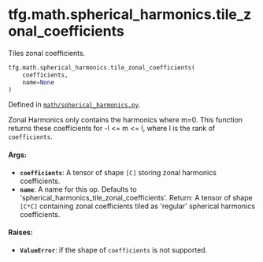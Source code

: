 <div itemscope itemtype="http://developers.google.com/ReferenceObject">
<meta itemprop="name" content="tfg.math.spherical_harmonics.tile_zonal_coefficients" />
<meta itemprop="path" content="Stable" />
</div>

# tfg.math.spherical_harmonics.tile_zonal_coefficients

Tiles zonal coefficients.

``` python
tfg.math.spherical_harmonics.tile_zonal_coefficients(
    coefficients,
    name=None
)
```



Defined in [`math/spherical_harmonics.py`](https://cs.corp.google.com/#piper///depot/google3/third_party/py/tensorflow_graphics/math/spherical_harmonics.py).

<!-- Placeholder for "Used in" -->

Zonal Harmonics only contains the harmonics where m=0. This function returns
these coefficients for -l <= m <= l, where l is the rank of `coefficients`.

#### Args:

* <b>`coefficients`</b>: A tensor of shape `[C]` storing zonal harmonics
    coefficients.
* <b>`name`</b>: A name for this op. Defaults to
    'spherical_harmonics_tile_zonal_coefficients'.
Return: A tensor of shape `[C*C]` containing zonal coefficients tiled as
  'regular' spherical harmonics coefficients.


#### Raises:

* <b>`ValueError`</b>: if the shape of `coefficients` is not supported.